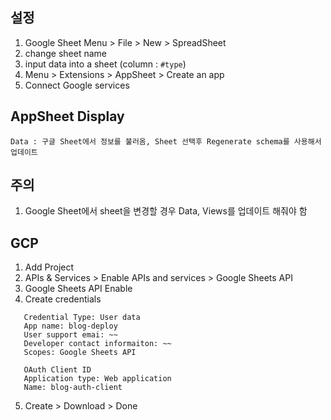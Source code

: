 ## 설정

1. Google Sheet Menu > File > New > SpreadSheet
2. change sheet name
3. input data into a sheet (column : `#type`)
4. Menu > Extensions > AppSheet > Create an app
5. Connect Google services

## AppSheet Display

```
Data : 구글 Sheet에서 정보를 불러옴, Sheet 선택후 Regenerate schema를 사용해서 업데이트
```

## 주의

1. Google Sheet에서 sheet을 변경할 경우 Data, Views를 업데이트 해줘야 함

## GCP

1. Add Project
2. APIs & Services > Enable APIs and services > Google Sheets API
3. Google Sheets API Enable
4. Create credentials

```
   Credential Type: User data
   App name: blog-deploy
   User support emai: ~~
   Developer contact informaiton: ~~
   Scopes: Google Sheets API

   OAuth Client ID
   Application type: Web application
   Name: blog-auth-client
```

5. Create > Download > Done
